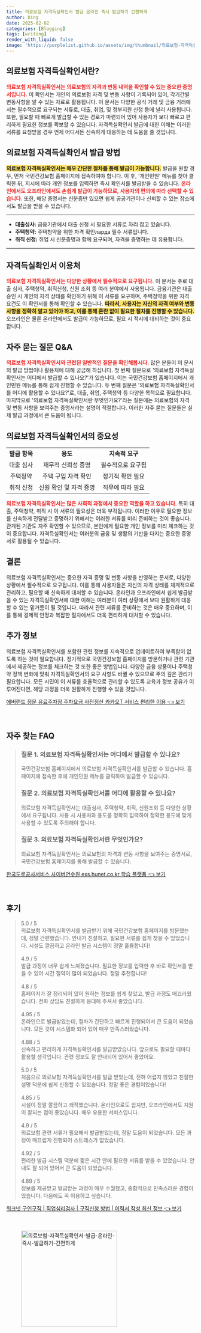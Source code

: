```yaml
---
title: 의료보험 자격득실확인서 발급 온라인 즉시 발급하기 간편하게
author: bing
date: 2025-02-02
categories: [Blogging]
tags: [writing]
render_with_liquid: false
image: 'https://purplelist.github.io/assets/img/thumbnail/의료보험-자격득실확인서-발급-온라인-즉시-발급하기-간편하게.webp'
---
```



<h2 id='의료보험_자격득실확인서란'>의료보험 자격득실확인서란?</h2>

<p><b><span style="color: #ee2323;">의료보험 자격득실확인서는 의료보험의 자격과 변동 내역을 확인할 수 있는 중요한 증명서입니다.</span></b> 이 확인서는 개인의 의료보험 자격 및 변동 사항이 기록되어 있어, 각기간별 변동사항을 알 수 있는 자료로 활용됩니다. 이 문서는 다양한 공식 거래 및 금융 거래에서는 필수적으로 요구되는 서류로, 대출, 취업, 및 정부지원 신청 등에 널리 사용됩니다. 또한, 필요할 때 빠르게 발급할 수 있는 경로가 마련되어 있어 사용자가 보다 빠르고 편리하게 필요한 정보를 확보할 수 있습니다. 자격득실확인서 발급에 대한 이해는 이러한 서류를 요청받을 경우 언제 어디서든 신속하게 대응하는 데 도움을 줄 것입니다.</p>

<h2 id='의료보험_자격득실확인서_발급방법'>의료보험 자격득실확인서 발급 방법</h2>

<p><b><span style="background-color: #ffe066;">의료보험 자격득실확인서는 매우 간단한 절차를 통해 발급이 가능합니다.</span></b> 발급을 원할 경우, 먼저 국민건강보험 홈페이지에 접속하여야 합니다. 이 후, '개인민원' 메뉴를 찾아 클릭한 뒤, 지시에 따라 개인 정보를 입력하면 즉시 확인서를 발급받을 수 있습니다. <b><span style="color: #ee2323;">온라인에서도 오프라인에서도 손쉽게 발급이 가능하므로, 사용자의 편의에 따라 선택할 수 있습니다.</span></b> 또한, 해당 증명서는 신분증만 있으면 쉽게 공공기관이나 신뢰할 수 있는 장소에서도 발급을 받을 수 있습니다.</p>

<hr />

<ul>
    <li><b>대출심사:</b> 금융기관에서 대출 신청 시 필요한 서류로 자리 잡고 있습니다.</li>
    <li><b>주택청약:</b> 주택청약을 위한 자격 확인ларда 필수 서류입니다.</li>
    <li><b>취직 신청:</b> 취업 시 신분증명과 함께 요구되며, 자격을 증명하는 데 유용합니다.</li>
</ul>

<hr />

<h2 id='자격득실확인서_이용처'>자격득실확인서 이용처</h2>

<p><b><span style="color: #ee2323;">의료보험 자격득실확인서는 다양한 상황에서 필수적으로 요구됩니다.</span></b> 이 문서는 주로 대출 심사, 주택청약, 취직신청, 신원 조회 등 여러 분야에서 사용됩니다. 금융기관은 대출 승인 시 개인의 자격 상태를 확인하기 위해 이 서류를 요구하며, 주택청약을 위한 자격 요건도 이 확인서를 통해 확인할 수 있습니다. <b><span style="background-color: #ffe066;">따라서, 사용자는 자신의 자격 여부와 변동 사항을 정확히 알고 있어야 하고, 이를 통해 혼란 없이 필요한 절차를 진행할 수 있습니다.</span></b> 오프라인은 물론 온라인에서도 발급이 가능하므로, 필요 시 적시에 대비하는 것이 중요합니다.</p>

<h2 id='자주_묻는_질문'>자주 묻는 질문 Q&A</h2>

<p><b><span style="color: #ee2323;">의료보험 자격득실확인서와 관련된 일반적인 질문을 확인해봅시다.</span></b> 많은 분들이 이 문서의 발급 방법이나 활용처에 대해 궁금해 하십니다. 첫 번째 질문으로 '의료보험 자격득실확인서는 어디에서 발급할 수 있나요?'가 있습니다. 이는 국민건강보험 홈페이지에서 개인민원 메뉴를 통해 쉽게 진행할 수 있습니다. 두 번째 질문은 '의료보험 자격득실확인서를 어디에 활용할 수 있나요?'로, 대출, 취업, 주택청약 등 다양한 목적으로 필요합니다. 마지막으로 '의료보험 자격득실확인서란 무엇인가요?'라는 질문에는 의료보험의 자격 및 변동 사항을 보여주는 증명서라는 설명이 적절합니다. 이러한 자주 묻는 질문들은 실제 발급 과정에서 큰 도움이 됩니다.</p>

<h2 id='의료보험_자격득실확인서_중요성'>의료보험 자격득실확인서의 중요성</h2>

<table>
    <tr>
        <td style="text-align: center; height: 17px;"><b>발급 항목</b></td>
        <td style="text-align: center; height: 17px;"><b>용도</b></td>
        <td style="text-align: center; height: 17px;"><b>지속적 요구</b></td>
    </tr>
    <tr>
        <td style="text-align: center; height: 17px;">대출 심사</td>
        <td style="text-align: center; height: 17px;">재무적 신뢰성 증명</td>
        <td style="text-align: center; height: 17px;">필수적으로 요구됨</td>
    </tr>
    <tr>
        <td style="text-align: center; height: 17px;">주택청약</td>
        <td style="text-align: center; height: 17px;">주택 구입 자격 확인</td>
        <td style="text-align: center; height: 17px;">정기적 확인 필요</td>
    </tr>
    <tr>
        <td style="text-align: center; height: 17px;">취직 신청</td>
        <td style="text-align: center; height: 17px;">신원 확인 및 자격 증명</td>
        <td style="text-align: center; height: 17px;">직무에 따라 필요</td>
    </tr>
</table>

<p><b><span style="color: #ee2323;">의료보험 자격득실확인서는 많은 사회적 과정에서 중요한 역할을 하고 있습니다.</span></b> 특히 대출, 주택청약, 취직 시 이 서류의 필요성은 더욱 부각됩니다. 이러한 이유로 필요한 정보를 신속하게 전달받고 증명하기 위해서는 이러한 서류를 미리 준비하는 것이 좋습니다. 관계된 기관도 자주 확인할 수 있으므로, 본인에게 필요한 개인 정보를 미리 체크하는 것이 중요합니다. 자격득실확인서는 여러분의 금융 및 생활의 기반을 다지는 중요한 증명서로 활용될 수 있습니다.</p>

<h2 id='결론'>결론</h2>

<p>의료보험 자격득실확인서는 중요한 자격 증명 및 변동 사항을 반영하는 문서로, 다양한 상황에서 필수적으로 요구됩니다. 이를 통해 사용자들은 자신의 자격 상태를 체계적으로 관리하고, 필요할 때 신속하게 대처할 수 있습니다. 온라인과 오프라인에서 쉽게 발급받을 수 있는 자격득실확인서에 대한 이해는 여러분이 여러 상황에서 보다 원활하게 대응할 수 있는 밑거름이 될 것입니다. 따라서 관련 서류를 준비하는 것은 매우 중요하며, 이를 통해 경제적 안정과 복잡한 절차에서도 더욱 편리하게 대처할 수 있습니다.</p>

<h2 id='추가정보'>추가 정보</h2>

<p>의료보험 자격득실확인서를 포함한 관련 정보를 지속적으로 업데이트하여 부족함이 없도록 하는 것이 필요합니다. 정기적으로 국민건강보험 홈페이지를 방문하거나 관련 기관에서 제공하는 정보를 체크하는 것 또한 좋은 방법입니다. 다양한 금융 상품이나 주택청약 정책 변화에 맞춰 자격득실확인서의 요구 사항도 바뀔 수 있으므로 주의 깊은 관리가 필요합니다. 모든 시민이 이 서류를 효율적으로 관리할 수 있도록 교육과 정보 공유가 이루어진다면, 해당 과정을 더욱 원활하게 진행할 수 있을 것입니다.</p>


<p><a class="click-button" title="에버랜드 정문 유료주차장 주차요금 사전정산 카카오T 서비스 편리한 이용" href="https://purplelist.github.io/posts/%EC%97%90%EB%B2%84%EB%9E%9C%EB%93%9C-%EC%A0%95%EB%AC%B8-%EC%9C%A0%EB%A3%8C%EC%A3%BC%EC%B0%A8%EC%9E%A5-%EC%A3%BC%EC%B0%A8%EC%9A%94%EA%B8%88-%EC%82%AC%EC%A0%84%EC%A0%95%EC%82%B0-%EC%B9%B4%EC%B9%B4%EC%98%A4T-%EC%84%9C%EB%B9%84%EC%8A%A4-%ED%8E%B8%EB%A6%AC%ED%95%9C-%EC%9D%B4%EC%9A%A9/" rel="dofollow">에버랜드 정문 유료주차장 주차요금 사전정산 카카오T 서비스 편리한 이용 👈 보기</a></p><br>
<h2 id='자주_찾는_FAQ'>자주 찾는 FAQ</h2>
<div itemscope="" itemtype="https://schema.org/FAQPage"> 
<blockquote> 
<div itemscope="" itemprop="mainEntity" itemtype="https://schema.org/Question"> 
<h3 itemprop="name">질문 1. 의료보험 자격득실확인서는 어디에서 발급할 수 있나요?</h3> 
<div itemscope="" itemprop="acceptedAnswer" itemtype="https://schema.org/Answer"> 
<span itemprop="text"> 
<p>국민건강보험 홈페이지에서 의료보험 자격득실확인서를 발급할 수 있습니다. 홈페이지에 접속한 후에 개인민원 메뉴를 클릭하여 발급할 수 있습니다.</p> 
</span> 
</div> 
</div> 
<div itemscope="" itemprop="mainEntity" itemtype="https://schema.org/Question"> 
<h3 itemprop="name">질문 2. 의료보험 자격득실확인서를 어디에 활용할 수 있나요?</h3> 
<div itemscope="" itemprop="acceptedAnswer" itemtype="https://schema.org/Answer"> 
<span itemprop="text"> 
<p>의료보험 자격득실확인서는 대출심사, 주택청약, 취직, 신원조회 등 다양한 상황에서 요구됩니다. 사용 시 사용처와 용도를 정확히 입력하여 정확한 용도에 맞게 사용할 수 있도록 주의해야 합니다.</p> 
</span> 
</div> 
</div> 
<div itemscope="" itemprop="mainEntity" itemtype="https://schema.org/Question"> 
<h3 itemprop="name">질문 3. 의료보험 자격득실확인서란 무엇인가요?</h3> 
<div itemscope="" itemprop="acceptedAnswer" itemtype="https://schema.org/Answer"> 
<span itemprop="text"> 
<p>의료보험 자격득실확인서는 의료보험의 자격과 변동 사항을 보여주는 증명서로, 국민건강보험 홈페이지를 통해 발급할 수 있습니다.</p> 
</span> 
</div> 
</div> 
</blockquote> 
</div>
<p><a class="click-button" title="한국도로공사서비스 사이버연수원 exs.hunet.co.kr 학습 플랫폼" href="https://purplelist.github.io/posts/%ED%95%9C%EA%B5%AD%EB%8F%84%EB%A1%9C%EA%B3%B5%EC%82%AC%EC%84%9C%EB%B9%84%EC%8A%A4-%EC%82%AC%EC%9D%B4%EB%B2%84%EC%97%B0%EC%88%98%EC%9B%90-exs.hunet.co.kr-%ED%95%99%EC%8A%B5-%ED%94%8C%EB%9E%AB%ED%8F%BC/" rel="dofollow">한국도로공사서비스 사이버연수원 exs.hunet.co.kr 학습 플랫폼 👈 보기</a></p><br>
<h2 id='후기'>후기</h2>
<div itemscope itemtype="https://schema.org/Product">
  <blockquote>
  <div itemprop="review" itemscope itemtype="https://schema.org/Review">
      <div itemprop="reviewRating" itemscope itemtype="https://schema.org/Rating"> <span itemprop="ratingValue">5.0</span> / <span itemprop="bestRating">5</span> </div>
      <span itemprop="reviewBody">의료보험 자격득실확인서를 발급받기 위해 국민건강보험 홈페이지를 방문했는데, 정말 간편했습니다. 안내가 친절하고, 필요한 서류를 쉽게 찾을 수 있었습니다. 시설도 깔끔하고 온라인 발급 시스템이 정말 훌륭합니다!</span>
  </div>
  <br>
  <div itemprop="review" itemscope itemtype="https://schema.org/Review">
      <div itemprop="reviewRating" itemscope itemtype="https://schema.org/Rating"> <span itemprop="ratingValue">4.9</span> / <span itemprop="bestRating">5</span> </div>
      <span itemprop="reviewBody">발급 과정이 너무 쉽게 느껴졌습니다. 필요한 정보를 입력한 후 바로 확인서를 받을 수 있어 시간 절약이 많이 되었습니다. 정말 추천합니다!</span>
  </div>
  <br>
  <div itemprop="review" itemscope itemtype="https://schema.org/Review">
      <div itemprop="reviewRating" itemscope itemtype="https://schema.org/Rating"> <span itemprop="ratingValue">4.8</span> / <span itemprop="bestRating">5</span> </div>
      <span itemprop="reviewBody">홈페이지가 잘 정리되어 있어 원하는 정보를 쉽게 찾았고, 발급 과정도 매끄러웠습니다. 전화 상담도 친절하게 응대해 주셔서 좋았습니다.</span>
  </div>
  <br>
  <div itemprop="review" itemscope itemtype="https://schema.org/Review">
      <div itemprop="reviewRating" itemscope itemtype="https://schema.org/Rating"> <span itemprop="ratingValue">4.95</span> / <span itemprop="bestRating">5</span> </div>
      <span itemprop="reviewBody">온라인으로 발급받았는데, 절차가 간단하고 빠르게 진행되어서 큰 도움이 되었습니다. 모든 것이 시스템화 되어 있어 매우 만족스러웠습니다.</span>
  </div>
  <br>
  <div itemprop="review" itemscope itemtype="https://schema.org/Review">
      <div itemprop="reviewRating" itemscope itemtype="https://schema.org/Rating"> <span itemprop="ratingValue">4.88</span> / <span itemprop="bestRating">5</span> </div>
      <span itemprop="reviewBody">신속하고 편리하게 자격득실확인서를 발급받았습니다. 앞으로도 필요할 때마다 활용할 생각입니다. 관련 정보도 잘 안내되어 있어서 좋았어요.</span>
  </div>
  <br>
  <div itemprop="review" itemscope itemtype="https://schema.org/Review">
      <div itemprop="reviewRating" itemscope itemtype="https://schema.org/Rating"> <span itemprop="ratingValue">5.0</span> / <span itemprop="bestRating">5</span> </div>
      <span itemprop="reviewBody">처음으로 의료보험 자격득실확인서를 발급 받았는데, 전혀 어렵지 않았고 친절한 설명 덕분에 쉽게 신청할 수 있었습니다. 정말 좋은 경험이었습니다!</span>
  </div>
  <br>
  <div itemprop="review" itemscope itemtype="https://schema.org/Review">
      <div itemprop="reviewRating" itemscope itemtype="https://schema.org/Rating"> <span itemprop="ratingValue">4.85</span> / <span itemprop="bestRating">5</span> </div>
      <span itemprop="reviewBody">시설이 정말 깔끔하고 쾌적했습니다. 온라인으로도 쉽지만, 오프라인에서도 지원이 잘되는 점이 좋았습니다. 매우 유용한 서비스입니다.</span>
  </div>
  <br>
  <div itemprop="review" itemscope itemtype="https://schema.org/Review">
      <div itemprop="reviewRating" itemscope itemtype="https://schema.org/Rating"> <span itemprop="ratingValue">4.9</span> / <span itemprop="bestRating">5</span> </div>
      <span itemprop="reviewBody">의료보험 관련 서류가 필요해서 발급받았는데, 정말 도움이 되었습니다. 모든 과정이 매끄럽게 진행되어 스트레스가 없었습니다.</span>
  </div>
  <br>
  <div itemprop="review" itemscope itemtype="https://schema.org/Review">
      <div itemprop="reviewRating" itemscope itemtype="https://schema.org/Rating"> <span itemprop="ratingValue">4.92</span> / <span itemprop="bestRating">5</span> </div>
      <span itemprop="reviewBody">편리한 발급 시스템 덕분에 짧은 시간 안에 필요한 서류를 받을 수 있었습니다. 안내도 잘 되어 있어서 큰 도움이 되었습니다.</span>
  </div>
  <br>
  <div itemprop="review" itemscope itemtype="https://schema.org/Review">
      <div itemprop="reviewRating" itemscope itemtype="https://schema.org/Rating"> <span itemprop="ratingValue">4.89</span> / <span itemprop="bestRating">5</span> </div>
      <span itemprop="reviewBody">정보를 제공받고 발급받는 과정이 매우 수월했고, 종합적으로 만족스러운 경험이었습니다. 다음에도 꼭 이용하고 싶습니다.</span>
  </div>
  </blockquote>
</div>
<p><a class="click-button" title="워크넷 구인구직 | 직업심리검사 | 구직신청 방법 | 이력서 작성 최신 정보" href="https://purplelist.github.io/posts/%EC%9B%8C%ED%81%AC%EB%84%B7-%EA%B5%AC%EC%9D%B8%EA%B5%AC%EC%A7%81-%EC%A7%81%EC%97%85%EC%8B%AC%EB%A6%AC%EA%B2%80%EC%82%AC-%EA%B5%AC%EC%A7%81%EC%8B%A0%EC%B2%AD-%EB%B0%A9%EB%B2%95-%EC%9D%B4%EB%A0%A5%EC%84%9C-%EC%9E%91%EC%84%B1-%EC%B5%9C%EC%8B%A0-%EC%A0%95%EB%B3%B4/" rel="dofollow">워크넷 구인구직 | 직업심리검사 | 구직신청 방법 | 이력서 작성 최신 정보 👈 보기</a></p><br>
<figure class="image"><img src="https://purplelist.github.io/assets/img/thumbnail/의료보험-자격득실확인서-발급-온라인-즉시-발급하기-간편하게.webp" alt="의료보험-자격득실확인서-발급-온라인-즉시-발급하기-간편하게" width="256" height="256"></figure>